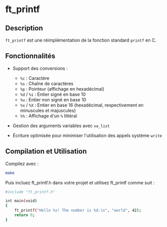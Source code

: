 # ft_printf

## Description

`ft_printf` est une réimplémentation de la fonction standard `printf` en C. 

## Fonctionnalités

- Support des conversions :
  - `%c` : Caractère
  - `%s` : Chaîne de caractères
  - `%p` : Pointeur (affichage en hexadécimal)
  - `%d` / `%i` : Entier signé en base 10
  - `%u` : Entier non signé en base 10
  - `%x` / `%X` : Entier en base 16 (hexadécimal, respectivement en minuscules et majuscules)
  - `%%` : Affichage d'un `%` littéral

- Gestion des arguments variables avec `va_list`
- Écriture optimisée pour minimiser l'utilisation des appels système `write`

## Compilation et Utilisation

Compilez avec :

```sh
make
```
Puis incluez ft_printf.h dans votre projet et utilisez ft_printf comme suit :
```sh
#include "ft_printf.h"

int main(void)
{
    ft_printf("Hello %s! The number is %d.\n", "world", 42);
    return 0;
}
```
